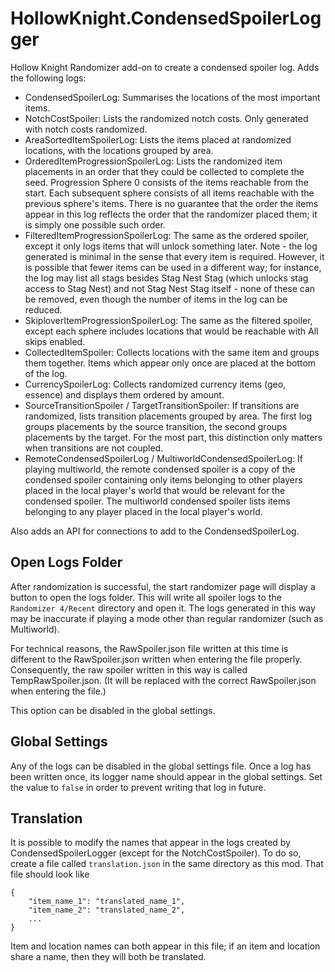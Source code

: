 # HollowKnight.CondensedSpoilerLogger

Hollow Knight Randomizer add-on to create a condensed spoiler log. Adds the following logs:

- CondensedSpoilerLog: Summarises the locations of the most important items.
- NotchCostSpoiler: Lists the randomized notch costs. Only generated with notch costs randomized.
- AreaSortedItemSpoilerLog: Lists the items placed at randomized locations, with the locations grouped by area.
- OrderedItemProgressionSpoilerLog: Lists the randomized item placements in an order that they could be collected to complete the seed.
Progression Sphere 0 consists of the items reachable from the start. Each subsequent sphere consists of all items reachable with the previous sphere's items.
There is no guarantee that the order the items appear in this log reflects the order that the randomizer placed them; it is simply one possible such order.
- FilteredItemProgressionSpoilerLog: The same as the ordered spoiler, except it only logs items that will unlock something later.
Note - the log generated is minimal in the sense that every item is required. However, it is possible that fewer items can be used in a different way;
for instance, the log may list all stags besides Stag Nest Stag (which unlocks stag access to Stag Nest) and not Stag Nest Stag itself - none
of these can be removed, even though the number of items in the log can be reduced.
- SkiploverItemProgressionSpoilerLog: The same as the filtered spoiler, except each sphere includes locations that would be reachable with All skips enabled.
- CollectedItemSpoiler: Collects locations with the same item and groups them together. Items which appear only once are placed
at the bottom of the log.
- CurrencySpoilerLog: Collects randomized currency items (geo, essence) and displays them ordered by amount.
- SourceTransitionSpoiler / TargetTransitionSpoiler: If transitions are randomized, lists transition placements grouped by area.
The first log groups placements by the source transition, the second groups placements by the target.
For the most part, this distinction only matters when transitions are not coupled.
- RemoteCondensedSpoilerLog / MultiworldCondensedSpoilerLog: If playing multiworld, the remote condensed spoiler is a copy of the 
condensed spoiler containing only items belonging to other players placed in the local player's world that would be relevant for the
condensed spoiler. The multiworld condensed spoiler lists items belonging to any player placed in the local player's world.

Also adds an API for connections to add to the CondensedSpoilerLog.

## Open Logs Folder

After randomization is successful, the start randomizer page will display a button to open the logs folder. This will write all spoiler
logs to the `Randomizer 4/Recent` directory and open it. The logs generated in this way may be inaccurate if playing a mode other than regular
randomizer (such as Multiworld).

For technical reasons, the RawSpoiler.json file written at this time is different to the RawSpoiler.json written when entering the
file properly. Consequently, the raw spoiler written in this way is called TempRawSpoiler.json. (It will be replaced with
the correct RawSpoiler.json when entering the file.)

This option can be disabled in the global settings.

## Global Settings

Any of the logs can be disabled in the global settings file. Once a log has been written once, its logger name should appear in the
global settings. Set the value to `false` in order to prevent writing that log in future.

## Translation

It is possible to modify the names that appear in the logs created by CondensedSpoilerLogger (except for the NotchCostSpoiler). To do so,
create a file called `translation.json` in the same directory as this mod. That file should look like

```
{
    "item_name_1": "translated_name_1",
	"item_name_2": "translated_name_2",
	...
}
```

Item and location names can both appear in this file; if an item and location share a name, then they will both be translated.
